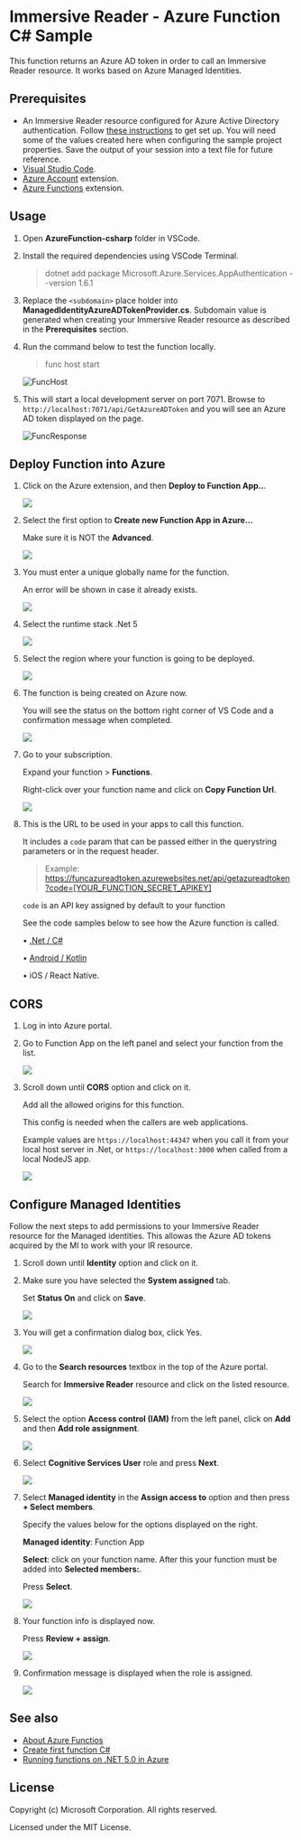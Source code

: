 # Immersive Reader - Azure Function C# Sample

This function returns an Azure AD token in order to call an Immersive Reader resource. It works based on Azure Managed Identities.

## Prerequisites

* An Immersive Reader resource configured for Azure Active Directory authentication. Follow [these instructions](https://docs.microsoft.com/azure/cognitive-services/immersive-reader/how-to-create-immersive-reader) to get set up. You will need some of the values created here when configuring the sample project properties. Save the output of your session into a text file for future reference.
* [Visual Studio Code](https://code.visualstudio.com/).
* [Azure Account](https://marketplace.visualstudio.com/items?itemName=ms-vscode.azure-account) extension.
* [Azure Functions](https://marketplace.visualstudio.com/items?itemName=ms-azuretools.vscode-azurefunctions) extension.

## Usage

1. Open **AzureFunction-csharp** folder in VSCode.

2. Install the required dependencies using VSCode Terminal.

    > dotnet add package Microsoft.Azure.Services.AppAuthentication --version 1.6.1

3. Replace the `<subdomain>` place holder into **ManagedIdentityAzureADTokenProvider.cs**. Subdomain value is generated when creating your Immersive Reader resource as described in the **Prerequisites** section.

4. Run the command below to test the function locally.

    > func host start

    ![FuncHost](images/funchost.png)

5. This will start a local development server on port 7071. Browse to `http://localhost:7071/api/GetAzureADToken` and you will see an Azure AD token displayed on the page.

    ![FuncResponse](images/funcresponse.png)

## Deploy Function into Azure

1. Click on the Azure extension, and then **Deploy to Function App..**.

    ![](images/azfunc1.png)

2. Select the first option to **Create new Function App in Azure…** 

    Make sure it is NOT the **Advanced**.

    ![](images/azfunc2.png)

3. You must enter a unique globally name for the function. 

    An error will be shown in case it already exists.

    ![](images/azfunc3.png)

4. Select the runtime stack .Net 5

    ![](images/azfunc4.png)

5. Select the region where your function is going to be deployed.

    ![](images/azfunc5.png)

6. The function is being created on Azure now. 

    You will see the status on the bottom right corner of VS Code and a confirmation message when completed.

    ![](images/azfunc6.png)

7. Go to your subscription.

    Expand your function > **Functions**.
    
    Right-click over your function name and click on **Copy Function Url**.

    ![](images/azfunc7.png)

8. This is the URL to be used in your apps to call this function. 

    It includes a `code` param that can be passed either in the querystring parameters or in the request header.

    > Example: https://funcazureadtoken.azurewebsites.net/api/getazureadtoken?code=[YOUR_FUNCTION_SECRET_APIKEY]

    `code` is an API key assigned by default to your function 

    See the code samples below to see how the Azure function is called.

    •	[.Net / C#](https://github.com/microsoft/immersive-reader-sdk/tree/master/js/samples/quickstart-csharp-azfunction)
    
    •	[Android / Kotlin](https://github.com/microsoft/immersive-reader-sdk/tree/master/js/samples/quickstart-kotlin-azfunction)
    
    •	iOS / React Native.

## CORS

1. Log in into Azure portal.

2. Go to Function App on the left panel and select your function from the list.

    ![](images/azpor1.png)

3. Scroll down until **CORS** option and click on it.

    Add all the allowed origins for this function. 
    
    This config is needed when the callers are web applications.

    Example values are `https://localhost:44347` when you call it from your local host server in .Net, or `https://localhost:3000` when called from a local NodeJS app.

    ![](images/azpor2.png)

## Configure Managed Identities

Follow the next steps to add permissions to your Immersive Reader resource for the Managed identities. This allowas the Azure AD tokens acquired by the MI to work with your IR resource.

1. Scroll down until **Identity** option and click on it.

2. Make sure you have selected the **System assigned** tab.

    Set **Status On** and click on **Save**.

    ![](images/azid1.png)

3. You will get a confirmation dialog box, click Yes.

    ![](images/azid2.png)

4. Go to the **Search resources** textbox in the top of the Azure portal.

    Search for **Immersive Reader** resource and click on the listed resource.

    ![](images/azid3.png)

5. Select the option **Access control (IAM)** from the left panel, click on **Add** and then **Add role assignment**.

    ![](images/azid4.png)

6. Select **Cognitive Services User** role and press **Next**.

    ![](images/azid6.png)

7. Select **Managed identity** in the **Assign access to** option and then press **+ Select members**.

    Specify the values below for the options displayed on the right.

    **Managed identity**: Function App
    
    **Select**: click on your function name. After this your function must be added into **Selected members:**.

    Press **Select**.

    ![](images/azid7.png)

8. Your function info is displayed now.

    Press **Review + assign**.

    ![](images/azid8.png)

7. Confirmation message is displayed when the role is assigned.

    ![](images/azid9.png)


## See also

* [About Azure Functios](https://docs.microsoft.com/en-us/azure/azure-functions/functions-overview)
* [Create first function C#](https://docs.microsoft.com/en-us/azure/azure-functions/create-first-function-vs-code-csharp?tabs=in-process&pivots=programming-runtime-functions-v3)
* [Running functions on .NET 5.0 in Azure](https://docs.microsoft.com/en-us/azure/azure-functions/dotnet-isolated-process-guide)

## License

Copyright (c) Microsoft Corporation. All rights reserved.

Licensed under the MIT License.
